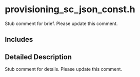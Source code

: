 # provisioning_sc_json_const.h 

Stub comment for brief. Please update this comment.

## Includes

## Detailed Description

Stub comment for details. Please update this comment.

